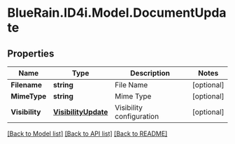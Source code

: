 # BlueRain.ID4i.Model.DocumentUpdate
## Properties

Name | Type | Description | Notes
------------ | ------------- | ------------- | -------------
**Filename** | **string** | File Name | [optional] 
**MimeType** | **string** | Mime Type | [optional] 
**Visibility** | [**VisibilityUpdate**](VisibilityUpdate.md) | Visibility configuration | [optional] 

[[Back to Model list]](../README.md#documentation-for-models) [[Back to API list]](../README.md#documentation-for-api-endpoints) [[Back to README]](../README.md)


